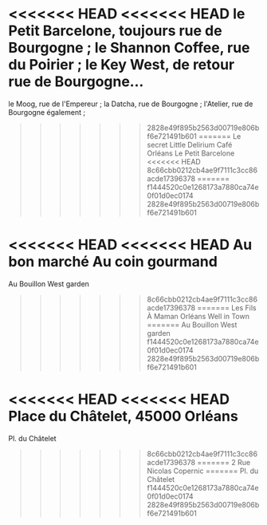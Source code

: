 



<<<<<<< HEAD
<<<<<<< HEAD
le Petit Barcelone, toujours rue de Bourgogne ;
le Shannon Coffee, rue du Poirier ;
le Key West, de retour rue de Bourgogne…
=======
le Moog, rue de l'Empereur ;
la Datcha, rue de Bourgogne ;
l'Atelier, rue de Bourgogne également ;
>>>>>>> 2828e49f895b2563d00719e806bf6e721491b601
=======
Le secret
Little Delirium Café Orléans
Le Petit Barcelone
<<<<<<< HEAD
>>>>>>> 8c66cbb0212cb4ae9f7111c3cc86acde17396378
=======
>>>>>>> f1444520c0e1268173a7880ca74e0f01d0ec0174
>>>>>>> 2828e49f895b2563d00719e806bf6e721491b601




<<<<<<< HEAD
<<<<<<< HEAD
Au bon marché
Au coin gourmand
=======
Au Bouillon
West garden
>>>>>>> 8c66cbb0212cb4ae9f7111c3cc86acde17396378
=======
Les Fils À Maman Orléans
Well in Town
=======
Au Bouillon
West garden
>>>>>>> f1444520c0e1268173a7880ca74e0f01d0ec0174
>>>>>>> 2828e49f895b2563d00719e806bf6e721491b601




<<<<<<< HEAD
<<<<<<< HEAD
Place du Châtelet, 45000 Orléans
=======
Pl. du Châtelet
>>>>>>> 8c66cbb0212cb4ae9f7111c3cc86acde17396378
=======
2 Rue Nicolas Copernic
=======
Pl. du Châtelet
>>>>>>> f1444520c0e1268173a7880ca74e0f01d0ec0174
>>>>>>> 2828e49f895b2563d00719e806bf6e721491b601
